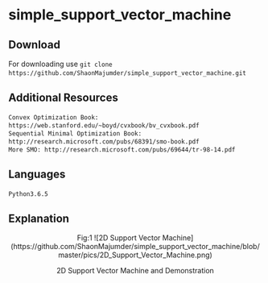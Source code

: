 # simple_support_vector_machine 

## Download 
For downloading use 
       `git clone https://github.com/ShaonMajumder/simple_support_vector_machine.git` 

## Additional Resources
	Convex Optimization Book: https://web.stanford.edu/~boyd/cvxbook/bv_cvxbook.pdf
	Sequential Minimal Optimization Book: http://research.microsoft.com/pubs/68391/smo-book.pdf
	More SMO: http://research.microsoft.com/pubs/69644/tr-98-14.pdf

## Languages
	Python3.6.5


## Explanation
<div align="center">
Fig:1
![2D Support Vector Machine](https://github.com/ShaonMajumder/simple_support_vector_machine/blob/master/pics/2D_Support_Vector_Machine.png)

2D Support Vector Machine and Demonstration
</div>